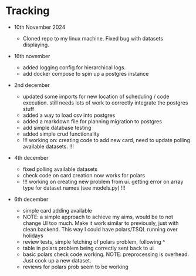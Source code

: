 # Tracking

- 10th November 2024

  - Cloned repo to my linux machine. Fixed bug with datasets displaying.

- 16th november

  - added logging config for hierarchical logs.
  - add docker compose to spin up a postgres instance

- 2nd december

  - updated some imports for new location of scheduling / code execution. still needs lots of work to correctly integrate the postgres stuff
  - added a way to load csv into postgres
  - added a markdown file for planning migration to postgres
  - add simple database testing
  - added simple crud functionality
  - !!! working on: creating code to add new card, need to update polling available datasets. !!!

- 4th december

  - fixed polling available datasets
  - check code on card creation now works for polars
  - !!! working on creating new problem from ui. getting error on array type for dataset names (see models.py) !!!

- 6th december
  - simple card adding available
  - NOTE: a simple approach to achieve my aims, would be to not change UI too much. Make it work similar to previously, just with clean backend. This way I could have polars/TSQL running over holidays
  - review tests, simple fetching of polars problem, following ^
  - table in polars problem being correctly sent back to ui
  - basic polars check code working. NOTE: preprocessing is overhead. Just cook up a new dataset.
  - reviews for polars prob seem to be working
